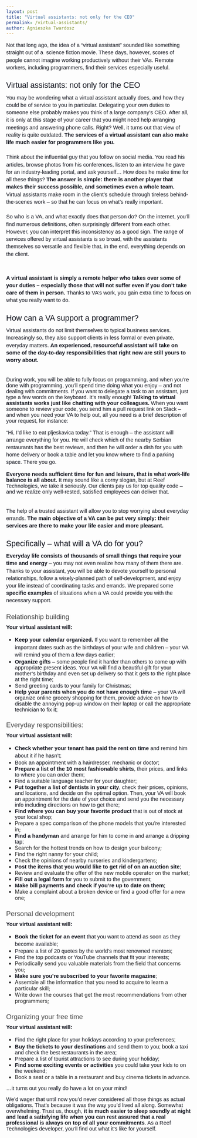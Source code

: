 ```yaml
---
layout: post
title: "Virtual assistants: not only for the CEO"
permalink: /virtual-assistants/
author: Agnieszka Twardosz
---
```

<p dir="ltr" style="line-height: 1.38; margin-top: 0pt; margin-bottom: 0pt;"><span style="font-size: 11pt; font-family: Arial; color: #0e101a; background-color: transparent; font-weight: 400; font-style: normal; font-variant: normal; text-decoration: none; vertical-align: baseline; white-space: pre-wrap;">Not that long ago, the idea of a &#8220;virtual assistant&#8221; sounded like something straight out of a&nbsp; science fiction movie. These days, however, scores of people cannot imagine working productively without their VAs. Remote workers, including programmers, find their services especially useful.</span></p>
<h2 dir="ltr" style="line-height: 1.38; margin-top: 18pt; margin-bottom: 6pt;"><span style="font-size: 16pt; font-family: Arial; color: #0e101a; background-color: transparent; font-weight: 400; font-style: normal; font-variant: normal; text-decoration: none; vertical-align: baseline; white-space: pre-wrap;">Virtual assistants: not only for the CEO</span></h2>
<p dir="ltr" style="line-height: 1.38; margin-top: 0pt; margin-bottom: 0pt;"><span style="font-size: 11pt; font-family: Arial; color: #0e101a; background-color: transparent; font-weight: 400; font-style: normal; font-variant: normal; text-decoration: none; vertical-align: baseline; white-space: pre-wrap;">You may be wondering what a virtual assistant actually does, and how they could be of service to you in particular. Delegating your own duties to someone else probably makes you think of a large company&#8217;s CEO. After all, it is only at this stage of your career that you might need help arranging meetings and answering phone calls. Right? Well, it turns out that view of reality is quite outdated. </span><span style="font-size: 11pt; font-family: Arial; color: #0e101a; background-color: transparent; font-weight: bold; font-style: normal; font-variant: normal; text-decoration: none; vertical-align: baseline; white-space: pre-wrap;">The services of a virtual assistant can also make life much easier for programmers like you.</span></p>
<p dir="ltr" style="line-height: 1.38; margin-top: 0pt; margin-bottom: 0pt;"><span style="font-size: 11pt; font-family: Arial; color: #0e101a; background-color: transparent; font-weight: 400; font-style: normal; font-variant: normal; text-decoration: none; vertical-align: baseline; white-space: pre-wrap;">&nbsp;</span></p>
<p dir="ltr" style="line-height: 1.38; margin-top: 0pt; margin-bottom: 0pt;"><span style="font-size: 11pt; font-family: Arial; color: #0e101a; background-color: transparent; font-weight: 400; font-style: normal; font-variant: normal; text-decoration: none; vertical-align: baseline; white-space: pre-wrap;">Think about the influential guy that you follow on social media. You read his articles, browse photos from his conferences, listen to an interview he gave for an industry-leading portal, and ask yourself&#8230; How does he make time for all these things? </span><span style="font-size: 11pt; font-family: Arial; color: #0e101a; background-color: transparent; font-weight: bold; font-style: normal; font-variant: normal; text-decoration: none; vertical-align: baseline; white-space: pre-wrap;">The answer is simple: there is another player that makes their success possible, and sometimes even a whole team.</span><span style="font-size: 11pt; font-family: Arial; color: #0e101a; background-color: transparent; font-weight: 400; font-style: normal; font-variant: normal; text-decoration: none; vertical-align: baseline; white-space: pre-wrap;"> Virtual assistants make room in the client&#8217;s schedule through tireless behind-the-scenes work – so that he can focus on what&#8217;s really important.</span></p>
<p dir="ltr" style="line-height: 1.38; margin-top: 0pt; margin-bottom: 0pt;"><span style="font-size: 11pt; font-family: Arial; color: #0e101a; background-color: transparent; font-weight: 400; font-style: normal; font-variant: normal; text-decoration: none; vertical-align: baseline; white-space: pre-wrap;">&nbsp;</span></p>
<p dir="ltr" style="line-height: 1.38; margin-top: 0pt; margin-bottom: 0pt;"><span style="font-size: 11pt; font-family: Arial; color: #0e101a; background-color: transparent; font-weight: 400; font-style: normal; font-variant: normal; text-decoration: none; vertical-align: baseline; white-space: pre-wrap;">So who is a VA, and what exactly does that person do? On the internet, you&#8217;ll find numerous definitions, often surprisingly different from each other. However, you can interpret this inconsistency as a good sign. The range of services offered by virtual assistants is so broad, with the assistants themselves so versatile and flexible that, in the end, everything depends on the client.</span></p>
<p><b style="font-weight: normal;">&nbsp;</b></p>
<p dir="ltr" style="line-height: 1.38; margin-top: 0pt; margin-bottom: 0pt;"><span style="font-size: 11pt; font-family: Arial; color: #0e101a; background-color: transparent; font-weight: bold; font-style: normal; font-variant: normal; text-decoration: none; vertical-align: baseline; white-space: pre-wrap;">A virtual assistant is simply a remote helper who takes over some of your duties &#8211; especially those that will not suffer even if you don&#8217;t take care of them in person.</span><span style="font-size: 11pt; font-family: Arial; color: #0e101a; background-color: transparent; font-weight: 400; font-style: normal; font-variant: normal; text-decoration: none; vertical-align: baseline; white-space: pre-wrap;"> Thanks to VA&#8217;s work, you gain extra time to focus on what you really want to do.</span></p>
<h2 dir="ltr" style="line-height: 1.38; margin-top: 18pt; margin-bottom: 6pt;"><span style="font-size: 16pt; font-family: Arial; color: #0e101a; background-color: transparent; font-weight: 400; font-style: normal; font-variant: normal; text-decoration: none; vertical-align: baseline; white-space: pre-wrap;">How can a VA support a programmer?</span></h2>
<p dir="ltr" style="line-height: 1.38; margin-top: 0pt; margin-bottom: 0pt;"><span style="font-size: 11pt; font-family: Arial; color: #0e101a; background-color: transparent; font-weight: 400; font-style: normal; font-variant: normal; text-decoration: none; vertical-align: baseline; white-space: pre-wrap;">Virtual assistants do not limit themselves to typical business services. Increasingly so, they also support clients in less formal or even private, everyday matters. </span><span style="font-size: 11pt; font-family: Arial; color: #0e101a; background-color: transparent; font-weight: bold; font-style: normal; font-variant: normal; text-decoration: none; vertical-align: baseline; white-space: pre-wrap;">An experienced, resourceful assistant will take on some of the day-to-day responsibilities that right now are still yours to worry about.</span></p>
<p dir="ltr" style="line-height: 1.38; margin-top: 0pt; margin-bottom: 0pt;"><span style="font-size: 11pt; font-family: Arial; color: #0e101a; background-color: transparent; font-weight: 400; font-style: normal; font-variant: normal; text-decoration: none; vertical-align: baseline; white-space: pre-wrap;">&nbsp;</span></p>
<p><span style="font-size: 11pt; font-family: Arial; color: #0e101a; background-color: transparent; font-variant-numeric: normal; font-variant-east-asian: normal; vertical-align: baseline; white-space: pre-wrap;">During work, you will be able to fully focus on programming, and when you&#8217;re done with programming, you&#8217;ll spend time doing what you enjoy &#8211; and not dealing with commitments. If you want to delegate a task to an assistant, just type a few words on the keyboard. It&#8217;s really enough! </span><span style="font-size: 11pt; font-family: Arial; color: #0e101a; background-color: transparent; font-weight: bold; font-variant-numeric: normal; font-variant-east-asian: normal; vertical-align: baseline; white-space: pre-wrap;">Talking to virtual assistants works just like chatting with your colleagues.</span><span style="font-size: 11pt; font-family: Arial; color: #0e101a; background-color: transparent; font-variant-numeric: normal; font-variant-east-asian: normal; vertical-align: baseline; white-space: pre-wrap;"> When you want someone to review your code, you send him a pull request link on Slack &#8211; and when you need your VA to help out, all you need is a brief description of your request, for instance: </span></p>
<p dir="ltr" style="line-height: 1.38; margin-top: 0pt; margin-bottom: 0pt;"><span style="font-size: 11pt; font-family: Arial; color: #0e101a; background-color: transparent; font-weight: 400; font-style: normal; font-variant: normal; text-decoration: none; vertical-align: baseline; white-space: pre-wrap;">&#8220;Hi, I&#8217;d like to eat pljeskavica today.&#8221; That is enough &#8211; the assistant will arrange everything for you. He will check which of the nearby Serbian restaurants has the best reviews, and then he will order a dish for you with home delivery or book a table and let you know where to find a parking space. There you go.&nbsp;</span></p>
<p><span style="background-color: transparent; word-spacing: normal; font-size: 11pt; font-family: Arial; color: #0e101a; font-weight: bold; font-variant-numeric: normal; font-variant-east-asian: normal; vertical-align: baseline; white-space: pre-wrap;">Everyone needs sufficient time for fun and leisure, that is what work-life balance is all about.</span><span style="background-color: transparent; word-spacing: normal; font-size: 11pt; font-family: Arial; color: #0e101a; font-variant-numeric: normal; font-variant-east-asian: normal; vertical-align: baseline; white-space: pre-wrap;"> It may sound like a corny slogan, but at Reef Technologies, we take it seriously. Our clients pay us for top quality code &#8211; and we realize only well-rested, satisfied employees can deliver that.</span></p>
<p dir="ltr" style="line-height: 1.38; margin-top: 0pt; margin-bottom: 0pt;"><span style="font-size: 11pt; font-family: Arial; color: #0e101a; background-color: transparent; font-weight: 400; font-style: normal; font-variant: normal; text-decoration: none; vertical-align: baseline; white-space: pre-wrap;">&nbsp;</span></p>
<p dir="ltr" style="line-height: 1.38; margin-top: 0pt; margin-bottom: 0pt;"><span style="font-size: 11pt; font-family: Arial; color: #0e101a; background-color: transparent; font-weight: 400; font-style: normal; font-variant: normal; text-decoration: none; vertical-align: baseline; white-space: pre-wrap;">The help of a trusted assistant will allow you to stop worrying about everyday errands. </span><span style="font-size: 11pt; font-family: Arial; color: #0e101a; background-color: transparent; font-weight: bold; font-style: normal; font-variant: normal; text-decoration: none; vertical-align: baseline; white-space: pre-wrap;">The main objective of a VA can be put very simply: their services are there to make your life easier and more pleasant.</span></p>
<h2 dir="ltr" style="line-height: 1.38; margin-top: 18pt; margin-bottom: 6pt;"><span style="font-size: 16pt; font-family: Arial; color: #0e101a; background-color: transparent; font-weight: 400; font-style: normal; font-variant: normal; text-decoration: none; vertical-align: baseline; white-space: pre-wrap;">Specifically – what will a VA do for you?</span></h2>
<p dir="ltr" style="line-height: 1.38; margin-top: 0pt; margin-bottom: 0pt;"><span style="font-size: 11pt; font-family: Arial; color: #0e101a; background-color: transparent; font-weight: bold; font-style: normal; font-variant: normal; text-decoration: none; vertical-align: baseline; white-space: pre-wrap;">Everyday life consists of thousands of small things that require your time and energy</span><span style="font-size: 11pt; font-family: Arial; color: #0e101a; background-color: transparent; font-weight: 400; font-style: normal; font-variant: normal; text-decoration: none; vertical-align: baseline; white-space: pre-wrap;"> &#8211; you may not even realize how many of them there are. Thanks to your assistant, you will be able to devote yourself to personal relationships, follow a wisely-planned path of self-development, and enjoy your life instead of coordinating tasks and errands. We prepared some </span><span style="font-size: 11pt; font-family: Arial; color: #0e101a; background-color: transparent; font-weight: bold; font-style: normal; font-variant: normal; text-decoration: none; vertical-align: baseline; white-space: pre-wrap;">specific examples</span><span style="font-size: 11pt; font-family: Arial; color: #0e101a; background-color: transparent; font-weight: 400; font-style: normal; font-variant: normal; text-decoration: none; vertical-align: baseline; white-space: pre-wrap;"> of situations when a VA could provide you with the necessary support.</span></p>
<h3 dir="ltr" style="line-height: 1.38; margin-top: 16pt; margin-bottom: 4pt;"><span style="font-size: 13.999999999999998pt; font-family: Arial; color: #434343; background-color: transparent; font-weight: 400; font-style: normal; font-variant: normal; text-decoration: none; vertical-align: baseline; white-space: pre-wrap;">Relationship building</span></h3>
<p dir="ltr" style="line-height: 1.38; margin-top: 0pt; margin-bottom: 0pt;"><span style="font-size: 11pt; font-family: Arial; color: #0e101a; background-color: transparent; font-weight: bold; font-style: normal; font-variant: normal; text-decoration: none; vertical-align: baseline; white-space: pre-wrap;">Your virtual assistant will:</span></p>
<ul>
	<li dir="ltr" style="line-height: 1.38;"><span style="font-size: 11pt; font-family: Arial; color: #0e101a; background-color: transparent; font-weight: bold; font-style: normal; font-variant: normal; text-decoration: none; vertical-align: baseline; white-space: pre-wrap;">Keep your calendar organized.</span><span style="font-size: 11pt; font-family: Arial; color: #0e101a; background-color: transparent; font-weight: 400; font-style: normal; font-variant: normal; text-decoration: none; vertical-align: baseline; white-space: pre-wrap;"> If you want to remember all the important dates such as the birthdays of your wife and children &#8211; your VA will remind you of them a few days earlier;</span></li>
	<li dir="ltr"><span style="font-size: 11pt; font-family: Arial; color: #0e101a; background-color: transparent; font-weight: bold; font-style: normal; font-variant: normal; text-decoration: none; vertical-align: baseline; white-space: pre-wrap;">Organize gifts</span><span style="font-size: 11pt; font-family: Arial; color: #0e101a; background-color: transparent; font-weight: 400; font-style: normal; font-variant: normal; text-decoration: none; vertical-align: baseline; white-space: pre-wrap;"> &#8211; some people find it harder than others to come up with appropriate present ideas. Your VA will find a beautiful gift for your mother&#8217;s birthday and even set up delivery so that it gets to the right place at the right time;</span></li>
	<li dir="ltr"><span style="background-color: transparent; color: #0e101a; font-family: Arial; font-size: 11pt; white-space: pre-wrap;">Send greeting cards to your family for Christmas;</span></li>
	<li dir="ltr"><span style="font-size: 11pt; font-family: Arial; color: #0e101a; background-color: transparent; font-weight: bold; font-style: normal; font-variant: normal; text-decoration: none; vertical-align: baseline; white-space: pre-wrap;">Help your parents when you do not have enough time</span><span style="font-size: 11pt; font-family: Arial; color: #0e101a; background-color: transparent; font-weight: 400; font-style: normal; font-variant: normal; text-decoration: none; vertical-align: baseline; white-space: pre-wrap;"> &#8211; your VA will organize online grocery shopping for them, provide advice on how to disable the annoying pop-up window on their laptop or call the appropriate technician to fix it;</span></li>
</ul>
<h3 dir="ltr" style="line-height: 1.38; margin-top: 16pt; margin-bottom: 4pt;"><span style="font-size: 13.999999999999998pt; font-family: Arial; color: #434343; background-color: transparent; font-weight: 400; font-style: normal; font-variant: normal; text-decoration: none; vertical-align: baseline; white-space: pre-wrap;">Everyday responsibilities:</span></h3>
<p dir="ltr" style="line-height: 1.38; margin-top: 0pt; margin-bottom: 0pt;"><span style="font-size: 11pt; font-family: Arial; color: #0e101a; background-color: transparent; font-weight: bold; font-style: normal; font-variant: normal; text-decoration: none; vertical-align: baseline; white-space: pre-wrap;">Your virtual assistant will:</span></p>
<ul>
	<li dir="ltr" style="line-height: 1.38;"><span style="font-size: 11pt; font-family: Arial; color: #0e101a; background-color: transparent; font-weight: bold; font-style: normal; font-variant: normal; text-decoration: none; vertical-align: baseline; white-space: pre-wrap;">Check whether your tenant has paid the rent on time</span><span style="font-size: 11pt; font-family: Arial; color: #0e101a; background-color: transparent; font-weight: 400; font-style: normal; font-variant: normal; text-decoration: none; vertical-align: baseline; white-space: pre-wrap;"> and remind him about it if he hasn&#8217;t;</span></li>
	<li dir="ltr"><span style="background-color: transparent; color: #0e101a; font-family: Arial; font-size: 11pt; white-space: pre-wrap;">Book an appointment with a hairdresser, mechanic or doctor;</span></li>
	<li dir="ltr"><span style="font-size: 11pt; font-family: Arial; color: #0e101a; background-color: transparent; font-weight: bold; font-style: normal; font-variant: normal; text-decoration: none; vertical-align: baseline; white-space: pre-wrap;">Prepare a list of the 10 most fashionable shirts</span><span style="font-size: 11pt; font-family: Arial; color: #0e101a; background-color: transparent; font-weight: 400; font-style: normal; font-variant: normal; text-decoration: none; vertical-align: baseline; white-space: pre-wrap;">, their prices, and links to where you can order them;</span></li>
	<li dir="ltr"><span style="background-color: transparent; color: #0e101a; font-family: Arial; font-size: 11pt; white-space: pre-wrap;">Find a suitable language teacher for your daughter;</span></li>
	<li dir="ltr"><span style="font-size: 11pt; font-family: Arial; color: #0e101a; background-color: transparent; font-weight: bold; font-style: normal; font-variant: normal; text-decoration: none; vertical-align: baseline; white-space: pre-wrap;">Put together a list of dentists in your city</span><span style="font-size: 11pt; font-family: Arial; color: #0e101a; background-color: transparent; font-weight: 400; font-style: normal; font-variant: normal; text-decoration: none; vertical-align: baseline; white-space: pre-wrap;">, check their prices, opinions, and locations, and decide on the optimal option. Then, your VA will book an appointment for the date of your choice and send you the necessary info including directions on how to get there;</span></li>
	<li dir="ltr"><span style="font-size: 11pt; font-family: Arial; color: #0e101a; background-color: transparent; font-weight: bold; font-style: normal; font-variant: normal; text-decoration: none; vertical-align: baseline; white-space: pre-wrap;">Find where you can buy your favorite product </span><span style="font-size: 11pt; font-family: Arial; color: #0e101a; background-color: transparent; font-weight: 400; font-style: normal; font-variant: normal; text-decoration: none; vertical-align: baseline; white-space: pre-wrap;">that is out of stock at your local shop;</span></li>
	<li dir="ltr">Prepare a spec comparison of the phone models that you&#8217;re interested in;</li>
	<li dir="ltr"><span style="font-size: 11pt; font-family: Arial; color: #0e101a; background-color: transparent; font-weight: bold; font-style: normal; font-variant: normal; text-decoration: none; vertical-align: baseline; white-space: pre-wrap;">Find a handyman</span><span style="font-size: 11pt; font-family: Arial; color: #0e101a; background-color: transparent; font-weight: 400; font-style: normal; font-variant: normal; text-decoration: none; vertical-align: baseline; white-space: pre-wrap;"> and arrange for him to come in and arrange a dripping tap;</span></li>
	<li dir="ltr">Search for the hottest trends on how to design your balcony;</li>
	<li dir="ltr">Find the right nanny for your child;</li>
	<li dir="ltr">Check the opinions of nearby nurseries and kindergartens;</li>
	<li dir="ltr"><span style="font-size: 11pt; font-family: Arial; color: #0e101a; background-color: transparent; font-weight: bold; font-style: normal; font-variant: normal; text-decoration: none; vertical-align: baseline; white-space: pre-wrap;">Post the items that you would like to get rid of on an auction site</span><span style="font-size: 11pt; font-family: Arial; color: #0e101a; background-color: transparent; font-weight: 400; font-style: normal; font-variant: normal; text-decoration: none; vertical-align: baseline; white-space: pre-wrap;">;</span></li>
	<li dir="ltr">Review and evaluate the offer of the new mobile operator on the market;</li>
	<li dir="ltr"><span style="font-size: 11pt; font-family: Arial; color: #0e101a; background-color: transparent; font-weight: bold; font-style: normal; font-variant: normal; text-decoration: none; vertical-align: baseline; white-space: pre-wrap;">Fill out a legal form</span><span style="font-size: 11pt; font-family: Arial; color: #0e101a; background-color: transparent; font-weight: 400; font-style: normal; font-variant: normal; text-decoration: none; vertical-align: baseline; white-space: pre-wrap;"> for you to submit to the government;</span></li>
	<li dir="ltr"><span style="font-size: 11pt; font-family: Arial; color: #0e101a; background-color: transparent; font-weight: 400; font-style: normal; font-variant: normal; text-decoration: none; vertical-align: baseline; white-space: pre-wrap;"><strong>M</strong></span><span style="font-size: 11pt; font-family: Arial; color: #0e101a; background-color: transparent; font-weight: bold; font-style: normal; font-variant: normal; text-decoration: none; vertical-align: baseline; white-space: pre-wrap;">ake bill payments and check if you&#8217;re up to date on them</span><span style="font-size: 11pt; font-family: Arial; color: #0e101a; background-color: transparent; font-weight: 400; font-style: normal; font-variant: normal; text-decoration: none; vertical-align: baseline; white-space: pre-wrap;">;</span></li>
	<li dir="ltr">Make a complaint about a broken device or find a good offer for a new one;</li>
</ul>
<h3 dir="ltr" style="line-height: 1.38; margin-top: 16pt; margin-bottom: 4pt;"><span style="font-size: 13.999999999999998pt; font-family: Arial; color: #434343; background-color: transparent; font-weight: 400; font-style: normal; font-variant: normal; text-decoration: none; vertical-align: baseline; white-space: pre-wrap;">Personal development</span></h3>
<p dir="ltr" style="line-height: 1.38; margin-top: 0pt; margin-bottom: 0pt;"><span style="font-size: 11pt; font-family: Arial; color: #0e101a; background-color: transparent; font-weight: bold; font-style: normal; font-variant: normal; text-decoration: none; vertical-align: baseline; white-space: pre-wrap;">Your virtual assistant will:</span></p>
<ul>
	<li dir="ltr" style="line-height: 1.38;"><span style="font-size: 11pt; font-family: Arial; color: #0e101a; background-color: transparent; font-weight: bold; font-style: normal; font-variant: normal; text-decoration: none; vertical-align: baseline; white-space: pre-wrap;">Book the ticket for an event</span><span style="font-size: 11pt; font-family: Arial; color: #0e101a; background-color: transparent; font-weight: 400; font-style: normal; font-variant: normal; text-decoration: none; vertical-align: baseline; white-space: pre-wrap;"> that you want to attend as soon as they become available;</span></li>
	<li dir="ltr"><span style="background-color: transparent; color: #0e101a; font-family: Arial; font-size: 11pt; white-space: pre-wrap;">Prepare a list of 20 quotes by the world&#8217;s most renowned mentors;</span></li>
	<li dir="ltr"><span style="background-color: transparent; color: #0e101a; font-family: Arial; font-size: 11pt; white-space: pre-wrap;">Find the top podcasts or YouTube channels that fit your interests;</span></li>
	<li dir="ltr">Periodically send you valuable materials from the field that concerns you;</li>
	<li dir="ltr"><span style="font-size: 11pt; font-family: Arial; color: #0e101a; background-color: transparent; font-weight: bold; font-style: normal; font-variant: normal; text-decoration: none; vertical-align: baseline; white-space: pre-wrap;">Make sure you&#8217;re subscribed to your favorite magazine</span><span style="font-size: 11pt; font-family: Arial; color: #0e101a; background-color: transparent; font-weight: 400; font-style: normal; font-variant: normal; text-decoration: none; vertical-align: baseline; white-space: pre-wrap;">;</span></li>
	<li dir="ltr">Assemble all the information that you need to acquire to learn a particular skill;</li>
	<li dir="ltr">Write down the courses that get the most recommendations from other programmers;</li>
</ul>
<h3 dir="ltr" style="line-height: 1.38; margin-top: 16pt; margin-bottom: 4pt;"><span style="font-size: 13.999999999999998pt; font-family: Arial; color: #434343; background-color: transparent; font-weight: 400; font-style: normal; font-variant: normal; text-decoration: none; vertical-align: baseline; white-space: pre-wrap;">Organizing your free time</span></h3>
<p dir="ltr" style="line-height: 1.38; margin-top: 0pt; margin-bottom: 0pt;"><span style="font-size: 11pt; font-family: Arial; color: #0e101a; background-color: transparent; font-weight: bold; font-style: normal; font-variant: normal; text-decoration: none; vertical-align: baseline; white-space: pre-wrap;">Your virtual assistant will:</span></p>
<ul>
	<li dir="ltr" style="line-height: 1.38;"><span style="font-size: 11pt; font-family: Arial; color: #0e101a; background-color: transparent; font-weight: 400; font-style: normal; font-variant: normal; text-decoration: none; vertical-align: baseline; white-space: pre-wrap;">Find the right place for your holidays according to your preferences;</span></li>
	<li dir="ltr"><span style="font-size: 11pt; font-family: Arial; color: #0e101a; background-color: transparent; font-weight: bold; font-style: normal; font-variant: normal; text-decoration: none; vertical-align: baseline; white-space: pre-wrap;">Buy the tickets to your destinations</span><span style="font-size: 11pt; font-family: Arial; color: #0e101a; background-color: transparent; font-weight: 400; font-style: normal; font-variant: normal; text-decoration: none; vertical-align: baseline; white-space: pre-wrap;"> and send them to you; book a taxi and check the best restaurants in the area;</span></li>
	<li dir="ltr"><span style="background-color: transparent; color: #0e101a; font-family: Arial; font-size: 11pt; white-space: pre-wrap;">Prepare a list of tourist attractions to see during your holiday;</span></li>
	<li dir="ltr"><span style="font-size: 11pt; font-family: Arial; color: #0e101a; background-color: transparent; font-weight: bold; font-style: normal; font-variant: normal; text-decoration: none; vertical-align: baseline; white-space: pre-wrap;">Find some exciting events or activities</span><span style="font-size: 11pt; font-family: Arial; color: #0e101a; background-color: transparent; font-weight: 400; font-style: normal; font-variant: normal; text-decoration: none; vertical-align: baseline; white-space: pre-wrap;"> you could take your kids to on the weekend;</span></li>
	<li dir="ltr">Book a seat or a table in a restaurant and buy cinema tickets in advance.</li>
</ul>
<p><span style="background-color: transparent; color: #0e101a; font-family: Arial; font-size: 11pt; white-space: pre-wrap; word-spacing: normal;">&#8230;it turns out you really do have a lot on your mind!</span></p>
<p><span style="background-color: transparent; word-spacing: normal; font-size: 11pt; font-family: Arial; color: #0e101a; font-variant-numeric: normal; font-variant-east-asian: normal; vertical-align: baseline; white-space: pre-wrap;">We&#8217;d wager that until now you&#8217;d never considered all those things as actual obligations. That&#8217;s because it was the way you’d lived all along. Somewhat overwhelming. Trust us, though,</span><span style="background-color: transparent; word-spacing: normal; font-size: 11pt; font-family: Arial; color: #0e101a; font-weight: bold; font-variant-numeric: normal; font-variant-east-asian: normal; vertical-align: baseline; white-space: pre-wrap;"> it is much easier to sleep soundly at night and lead a satisfying life when you can rest assured that a real professional is always on top of all your commitments</span><span style="background-color: transparent; word-spacing: normal; font-size: 11pt; font-family: Arial; color: #0e101a; font-variant-numeric: normal; font-variant-east-asian: normal; vertical-align: baseline; white-space: pre-wrap;">. As a Reef Technologies developer, you&#8217;ll find out what it&#8217;s like for yourself.</span></p>
<p></p>